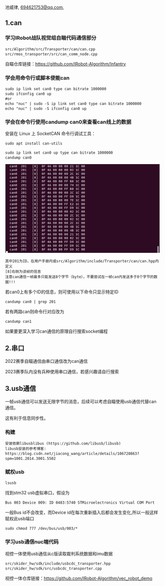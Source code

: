 池威律, 694621753@qq.com, 

## 1.can

### 学习IRobot战队视觉组自瞄代码通信部分

``` 
src/Algorithm/src/Transporter/can/can.cpp
src/rmos_transporter/src/can_comm_node.cpp
```

自瞄仓库链接：https://github.com/IRobot-Algorithm/Infantry



### 学会用命令行或脚本使能can

``` 
sudo ip link set can0 type can bitrate 1000000
sudo ifconfig can0 up
#or
echo "nuc" | sudo -S ip link set can0 type can bitrate 1000000
echo "nuc" | sudo -S ifconfig can0 up
```



### 学会在命令行使用candump can0来查看can线上的数据

安装在 Linux 上 SocketCAN 命令行调试工具：

``` 
sudo apt install can-utils
```

``` 
sudo ip link set can0 up type can bitrate 1000000
candump can0
```

![candump](imgs/candump.png)

``` 
其中201为ID，在用户手册内或src/Algorithm/include/Transporter/can/can.hpp内定义
[8]右侧为该帧的信息
注意can通信一帧最多只能发送8个字节（byte），不要尝试在一帧can内发送多于8个字节的数据!!!
```

若can0上有多个ID的信息，则可使用以下命令只显示特定ID

``` 
candump can0 | grep 201
```



若有两路can则命令行对应改为

``` 
candump can1
```



如果要更深入学习can通信的原理自行搜索socket编程



## 2.串口

2022赛季自瞄通信由串口通信改为can通信

2023赛季队内没有兵种使用串口通信，若感兴趣请自行搜索



## 3.usb通信

一帧usb通信可以发送无限字节的消息，后续可以考虑自瞄使用usb通信代替can通信。

这有利于信息同步性。



### 构建

``` 
安装依赖libusblibus (https://github.com/libusb/libusb)
libusb安装的参考博客: https://blog.csdn.net/jiacong_wang/article/details/106720863?spm=1001.2014.3001.5502
```



### 赋权usb

``` 
lsusb
```

找到stm32 usb虚拟串口，假设为

``` 
Bus 003 Device 009: ID 0483:5740 STMicroelectronics Virtual COM Port
```

一般Bus id不会改变，而Device id在每次重新插入后都会发生变化,所以一般这样赋权此usb端口

```
sudo chmod 777 /dev/bus/usb/003/*
```



### 学习usb通信nuc端代码

视控一体使用usb通信从c版读取裁判系统数据和imu数据

``` 
src/skider_hw/sdk/include/usbcdc_transporter.hpp
src/skider_hw/sdk/src/usbcdc_transporter.cpp
```

视控一体仓库链接：https://github.com/IRobot-Algorithm/vec_robot_demo
